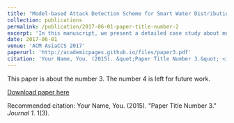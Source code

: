 ```yaml
---
title: "Model-based Attack Detection Scheme for Smart Water Distribution Networks"
collection: publications
permalink: /publication/2017-06-01-paper-title-number-2
excerpt: 'In this manuscript, we present a detailed case study about model-based attack detection procedures for Cyber-Physical Systems (CPSs). In particular, using EPANET (a simulation tool for water distribution systems), we simulate a Water Distribution Network (WDN). Using this data and sub-space identification techniques, an input-output Linear Time Invariant (LTI) model for the network is obtained. This model is used to derive a Kalman filter to estimate the evolution of the system dynamics. Then, residual variables are constructed by subtracting data coming from EPANET and the estimates of the Kalman filter. We use these residuals and the Bad-Data and the dynamic Cumulative Sum (CUSUM) change detection procedures for attack detection. Simulation results are presented - considering false data injection and zero-alarm attacks on sensor readings, and attacks on control input - to evaluate the performance of our model-based attack detection schemes. Finally, we derive upper bounds on the estimator-state deviation that zero-alarm attacks can induce.'
date: 2017-06-01
venue: 'ACM AsiaCCS 2017'
paperurl: 'http://academicpages.github.io/files/paper3.pdf'
citation: 'Your Name, You. (2015). &quot;Paper Title Number 3.&quot; <i>Journal 1</i>. 1(3).'
---
```

This paper is about the number 3. The number 4 is left for future work.

[Download paper here](http://academicpages.github.io/files/paper3.pdf)

Recommended citation: Your Name, You. (2015). "Paper Title Number 3." <i>Journal 1</i>. 1(3).